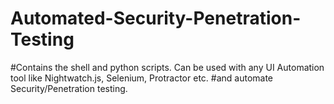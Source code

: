 # Automated-Security-Penetration-Testing
#Contains the shell and python scripts. Can be used with any UI Automation tool like Nightwatch.js, Selenium, Protractor etc. 
#and automate Security/Penetration testing.
